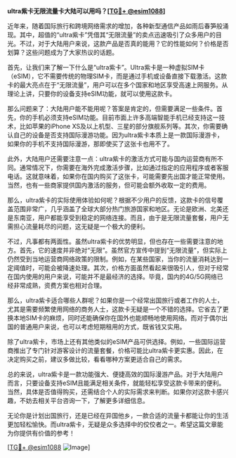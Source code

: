**ultra紫卡无限流量卡大陆可以用吗？[[TG💪+ @esim1088](https://t.me/s/esim1088)]**

近年来，随着国际旅行和跨境网络需求的增加，各种新型通信产品如雨后春笋般涌现。其中，超值的“ultra紫卡”凭借其“无限流量”的卖点迅速吸引了众多用户的目光。不过，对于大陆用户来说，这款产品是否真的能用？它的性能如何？价格是否划算？这些问题成为了大家热议的话题。

首先，让我们来了解一下什么是“ultra紫卡”。Ultra紫卡是一种虚拟SIM卡（eSIM），它不需要传统的物理SIM卡，而是通过手机或设备直接下载激活。这款卡的最大亮点在于“无限流量”，用户可以在多个国家和地区享受高速上网服务。从理论上讲，只要你的设备支持eSIM功能，就可以使用这款卡。

那么问题来了：大陆用户能不能用呢？答案是肯定的，但需要满足一些条件。首先，你的手机必须支持eSIM功能。目前市面上许多高端智能手机已经支持这一技术，比如苹果的iPhone XS及以上机型、三星的部分旗舰系列等。其次，你需要确认自己的设备是否支持国际漫游功能。因为ultra紫卡本质上是一款国际漫游卡，如果你的手机不支持国际漫游，那即使买了这张卡也用不了。

此外，大陆用户还需要注意一点：ultra紫卡的激活方式可能与国内运营商有所不同。通常情况下，你需要在海外完成激活步骤，比如通过指定的应用程序或者客服电话。这就意味着，如果你在国内购买了这张卡，可能需要先出国才能正常使用。当然，也有一些商家提供国内激活的服务，但可能会额外收取一定的费用。

那么，ultra紫卡的实际使用体验如何呢？根据不少用户的反馈，这款卡的信号覆盖范围非常广，几乎涵盖了全球大部分热门旅游国家和地区。无论是欧洲、北美还是东南亚，用户都能享受到稳定的网络连接。而且，由于是无限流量套餐，用户无需担心流量耗尽的问题，这无疑是一个极大的便利。

不过，凡事都有两面性。虽然ultra紫卡的优势明显，但也存在一些需要注意的地方。首先，它的速度并非绝对“无限”。虽然官方宣传中提到“无限流量”，但实际上仍然受到当地运营商网络政策的限制。例如，在某些国家，当你的流量消耗达到一定阈值时，可能会被降速处理。其次，价格方面虽然看起来很吸引人，但对于经常在国内使用的用户来说，可能并不是最经济的选择。毕竟，国内的4G/5G网络已经非常成熟，资费方案也相对合理。

那么，ultra紫卡适合哪些人群呢？如果你是一个经常出国旅行或者工作的人士，尤其是需要频繁使用网络的商务人士，这款卡无疑是一个不错的选择。它省去了更换本地SIM卡的麻烦，同时还能确保你在国外也能顺畅地使用网络。而对于偶尔出国的普通用户来说，也可以考虑短期租用的方式，既省钱又实用。

除了ultra紫卡，市场上还有其他类似的eSIM产品可供选择。例如，一些国际运营商推出了专门针对游客设计的流量套餐，价格可能比ultra紫卡更实惠。因此，在决定购买之前，建议多做比较，看看哪种方案更适合自己的需求。

总的来说，ultra紫卡是一款功能强大、便捷高效的国际漫游产品。对于大陆用户而言，只要设备支持eSIM且能满足相关条件，就能轻松享受这款卡带来的便利。当然，具体是否值得购买，还需结合个人的实际需求来判断。如果你对这款卡感兴趣，不妨去相关平台咨询一下，了解更多详细信息。

无论你是计划出国旅行，还是已经在异国他乡，一款合适的流量卡都能让你的生活更加轻松愉快。而ultra紫卡，无疑是众多选择中的佼佼者之一。希望这篇文章能为你提供有价值的参考！

[[TG💪+ @esim1088](https://t.me/s/esim1088) ![Image](https://i.postimg.cc/4NQfJmqS/Snipaste-2025-05-13-00-14-12.png)]